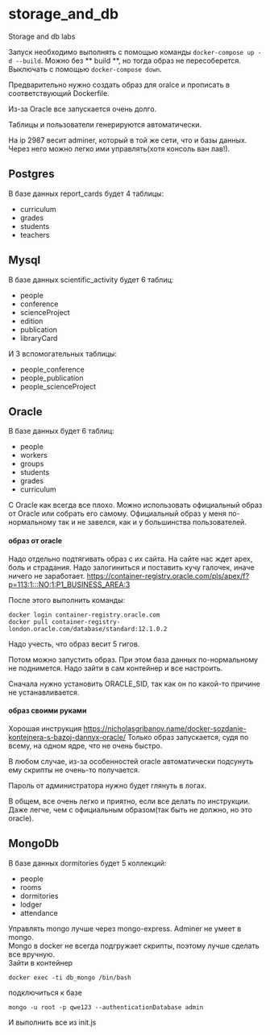 # storage_and_db
Storage and db labs

Запуск необходимо выполнять с помощью команды `docker-compose up -d --build`. Можно без ** build **, но тогда образ не пересоберется. Выключать с помощью `docker-compose down`.

Предварительно нужно создать образ для oralce и прописать в соответствующий Dockerfile.

Из-за Oracle все запускается очень долго.

Таблицы и пользователи генерируются автоматически.

На ip 2987 весит adminer, который в той же сети, что и базы данных. Через него можно легко ими управлять(хотя консоль ван лав!).

## Postgres
В базе данных report_cards будет 4 таблицы: 
- curriculum
- grades
- students
- teachers

## Mysql
В базе данных scientific_activity будет 6 таблиц:
- people
- conference
- scienceProject
- edition
- publication
- libraryCard

И 3 вспомогательных таблицы:
- people_conference
- people_publication
- people_scienceProject

## Oracle
В базе данных будет 6 таблиц:
- people
- workers
- groups
- students
- grades
- curriculum

С Oracle как всегда все плохо.  Можно использовать официальный образ от Oracle или собрать его самому. Официальный образ у меня по-нормальному так и не завелся, как и у большинства пользователей. 
#### образ от oracle
Надо отдельно подтягивать образ с их сайта. На сайте нас ждет apex, боль и страдания. Надо залогиниться и поставить кучу галочек, иначе ничего не заработает. https://container-registry.oracle.com/pls/apex/f?p=113:1:::NO:1:P1_BUSINESS_AREA:3

После этого выполнить команды:
```
docker login container-registry.oracle.com
docker pull container-registry-london.oracle.com/database/standard:12.1.0.2
```
Надо учесть, что образ весит 5 гигов.

Потом можно запустить образ. При этом база данных по-нормальному не поднимется. Надо зайти в сам контейнер и все настроить. 

Сначала нужно установить ORACLE_SID, так как он по какой-то причине не устанавливается.

#### образ своими руками
Хорошая инструкция
https://nicholasgribanov.name/docker-sozdanie-kontejnera-s-bazoj-dannyx-oracle/
Только образ запускается, судя по всему, на одном ядре, что не очень быстро.

В любом случае, из-за особенностей oracle автоматически подсунуть ему скрипты не очень-то получается.

Пароль от администратора нужно будет глянуть в логах.

В общем, все очень легко и приятно, если все делать по инструкции. Даже легче, чем с официальным образом(так быть не должно, но это oracle).

## MongoDb
В базе данных dormitories будет 5 коллекций:
- people
- rooms
- dormitories
- lodger
- attendance

Управлять mongo лучше через mongo-express. Adminer не умеет в mongo.  
Mongo в docker не всегда подгружает скрипты, поэтому лучше сделать все вручную.  
Зайти в контейнер
```
docker exec -ti db_mongo /bin/bash
```
подключиться к базе
```
mongo -u root -p qwe123 --authenticationDatabase admin
```
И выполнить все из init.js
